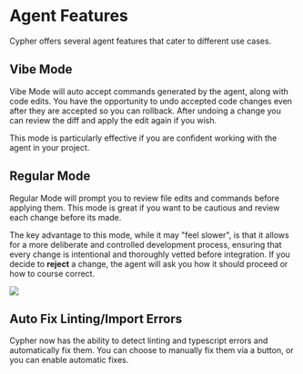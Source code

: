 # Agent Features

Cypher offers several agent features that cater to different use cases.

## Vibe Mode

Vibe Mode will auto accept commands generated by the agent, along with code edits. You have the opportunity to undo accepted code changes even after they are accepted so you can rollback. After undoing a change you can review the diff and apply the edit again if you wish.

This mode is particularly effective if you are confident working with the agent in your project.

## Regular Mode

Regular Mode will prompt you to review file edits and commands before applying them. This mode is great if you want to be cautious and review each change before its made.

The key advantage to this mode, while it may "feel slower", is that it allows for a more deliberate and controlled development process, ensuring that every change is intentional and thoroughly vetted before integration. If you decide to **reject** a change, the agent will ask you how it should proceed or how to course correct.

![](/RegularMode.png)

## Auto Fix Linting/Import Errors

Cypher now has the ability to detect linting and typescript errors and automatically fix them. You can choose to manually fix them via a button, or you can enable automatic fixes.